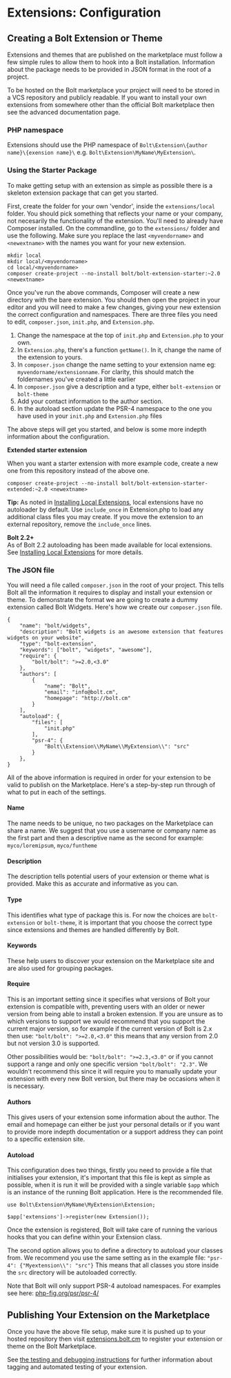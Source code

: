 Extensions: Configuration
=========================

## Creating a Bolt Extension or Theme

Extensions and themes that are published on the marketplace must follow a few
simple rules to allow them to hook into a Bolt installation. Information about
the package needs to be provided in JSON format in the root of a project.

To be hosted on the Bolt marketplace your project will need to be stored in a
VCS repository and publicly readable. If you want to install your own extensions
from somewhere other than the official Bolt marketplace then see the advanced
documentation page.

### PHP namespace

Extensions should use the PHP namespace of `Bolt\Extension\{author name}\{exension name}\`
e.g. `Bolt\Extension\MyName\MyExtension\`.

### Using the Starter Package

To make getting setup with an extension as simple as possible there is a
skeleton extension package that can get you started.

First, create the folder for your own 'vendor', inside the `extensions/local`
folder. You should pick something that reflects your name or your company, not
necesarily the functionality of the extension. You'll need to already have
Composer installed. On the commandline, go to the `extensions/` folder and use
the following. Make sure you replace the last `<myvendorname>` and
`<newextname>` with the names you want for your new extension.

```
mkdir local
mkdir local/<myvendorname>
cd local/<myvendorname>
composer create-project --no-install bolt/bolt-extension-starter:~2.0 <newextname>
```

Once you've run the above commands, Composer will create a new directory with
the bare extension. You should then open the project in your editor and you will
need to make a few changes, giving your new extension the correct configuration
and namespaces. There are three files you need to edit, `composer.json`,
`init.php`, and `Extension.php`.

 1. Change the namespace at the top of `init.php` and `Extension.php` to your
    own.
 2. In `Extension.php`, there's a function `getName()`. In it, change the name
    of the extension to yours.
 3. In `composer.json` change the name setting to your extension name eg:
    `myvendorname/extensionname`. For clarity, this should match the foldernames
    you've created a little earlier
 4. In `composer.json` give a description and a type, either `bolt-extension` or
    `bolt-theme`
 5. Add your contact information to the author section.
 6. In the autoload section update the PSR-4 namespace to the one you have used
    in your `init.php` and `Extension.php` files

The above steps will get you started, and below is some more indepth information
about the configuration.

**Extended starter extension**

When you want a starter extension with more example code, create a new one from this repository instead of the above one.

```
composer create-project --no-install bolt/bolt-extension-starter-extended:~2.0 <newextname>
```

<p class="note"><strong>Tip:</strong> As noted in <a href="/howto/installing-local-extensions">Installing Local Extensions</a>, local extensions have no autoloader by default. Use <code>include_once</code> in Extension.php to load any additional class files you may create. If you move the extension to an external repository, remove the <code>include_once</code> lines.</p>

<p class="meta">
    <strong>Bolt 2.2+</strong><br>
    As of Bolt 2.2 autoloading has been made available for local extensions. See <a href="/howto/installing-local-extensions">Installing Local Extensions</a> for more details.
</p>

### The JSON file

You will need a file called `composer.json` in the root of your project. This
tells Bolt all the information it requires to display and install your extension
or theme. To demonstrate the format we are going to create a dummy extension
called Bolt Widgets. Here's how we create our `composer.json` file.

```
{
    "name": "bolt/widgets",
    "description": "Bolt widgets is an awesome extension that features widgets on your website",
    "type": "bolt-extension",
    "keywords": ["bolt", "widgets", "awesome"],
    "require": {
        "bolt/bolt": ">=2.0,<3.0"
    },
    "authors": [
        {
            "name": "Bolt",
            "email": "info@bolt.cm",
            "homepage": "http://bolt.cm"
        }
    ],
    "autoload": {
        "files": [
            "init.php"
        ],
        "psr-4": {
            "Bolt\\Extension\\MyName\\MyExtension\\": "src"
        }
    },
}
```


All of the above information is required in order for your extension to be valid
to publish on the Marketplace. Here's a step-by-step run through of what to put
in each of the settings.

#### Name
The name needs to be unique, no two packages on the Marketplace can share a
name. We suggest that you use a username or company name as the first part and
then a descriptive name as the second for example: `myco/loremipsum`,
`myco/funtheme`

#### Description
The description tells potential users of your extension or theme what is
provided. Make this as accurate and informative as you can.

#### Type
This identifies what type of package this is. For now the choices are `bolt-
extension` or `bolt-theme`, it is important that you choose the correct type
since extensions and themes are handled differently by Bolt.

#### Keywords
These help users to discover your extension on the Marketplace site and are also
used for grouping packages.

#### Require
This is an important setting since it specifies what versions of Bolt your
extension is compatible with, preventing users with an older or newer version
from being able to install a broken extension. If you are unsure as to which
versions to support we would recommend that you support the current major
version, so for example if the current version of Bolt is 2.x then use:
`"bolt/bolt": ">=2.0,<3.0"` this means that any version from 2.0 but not version
3.0 is supported.

Other possibilities would be: `"bolt/bolt": ">=2.3,<3.0"` or if you cannot
support a range and only one specific version `"bolt/bolt": "2.3"`. We wouldn't
recommend this since it will require you to manually update your extension with
every new Bolt version, but there may be occasions when it is necessary.

#### Authors
This gives users of your extension some information about the author. The email
and homepage can either be just your personal details or if you want to provide
more indepth documentation or a support address they can point to a specific
extension site.

#### Autoload
This configuration does two things, firstly you need to provide a file that
initialises your extension, it's important that this file is kept as simple as
possible, when it is run it will be provided with a single variable `$app` which
is an instance of the running Bolt application. Here is the recommended file.

```
use Bolt\Extension\MyName\MyExtension\Extension;

$app['extensions']->register(new Extension());
```

Once the extension is registered, Bolt will take care of running the various
hooks that you can define within your Extension class.

The second option allows you to define a directory to autoload your classes
from. We recommend you use the same setting as in the example file:
`"psr-4": {"Myextension\\": "src"}` This means that all classes you store inside
the `src` directory will be autoloaded correctly.

Note that Bolt will only support PSR-4 autoload namespaces. For examples see
here: [php-fig.org/psr/psr-4/](http://www.php-fig.org/psr/psr-4/)


## Publishing Your Extension on the Marketplace

Once you have the above file setup, make sure it is pushed up to your hosted
repository then visit [extensions.bolt.cm](http://extensions.bolt.cm) to
register your extension or theme on the Bolt Marketplace.

See [the testing and debugging instructions](/extensions/testing) for
further information about tagging and automated testing of your extension.
